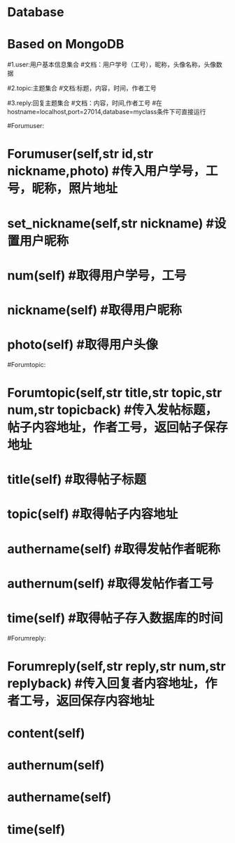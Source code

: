 # Database
# Based on MongoDB
#1.user:用户基本信息集合
#文档：用户学号（工号），昵称，头像名称，头像数据

#2.topic:主题集合
#文档:标题，内容，时间，作者工号

#3.reply:回复主题集合
#文档：内容，时间,作者工号
#在hostname=localhost,port=27014,database=myclass条件下可直接运行

#Forumuser:
#	Forumuser(self,str id,str nickname,photo)					#传入用户学号，工号，昵称，照片地址
#	set_nickname(self,str nickname)							#设置用户昵称
#	num(self)									#取得用户学号，工号
#	nickname(self)									#取得用户昵称
#	photo(self)									#取得用户头像
	
#Forumtopic:	
#	Forumtopic(self,str title,str topic,str num,str topicback)			#传入发帖标题，帖子内容地址，作者工号，返回帖子保存地址
#	title(self)									#取得帖子标题
#	topic(self)									#取得帖子内容地址
#	authername(self)								#取得发帖作者昵称
#	authernum(self)									#取得发帖作者工号
#	time(self)									#取得帖子存入数据库的时间
 #Forumreply:
#	Forumreply(self,str reply,str num,str replyback)				#传入回复者内容地址，作者工号，返回保存内容地址
#	content(self)
#	authernum(self)
#	authername(self)
#	time(self)
